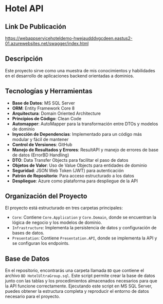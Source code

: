 # Hotel API
## Link De Publicación
https://webappservicehoteldemo-hwejaudddvgcdeen.eastus2-01.azurewebsites.net/swagger/index.html 

## Descripción
Este proyecto sirve como una muestra de mis conocimientos y habilidades en el desarrollo de aplicaciones backend orientadas a dominios.

## Tecnologías y Herramientas
- **Base de Datos**: MS SQL Server
- **ORM**: Entity Framework Core 8
- **Arquitectura**: Domain Oriented Architecture
- **Principios de Código**: Clean Code
- **Automapper**: AutoMapper para la transformación entre DTOs y modelos de dominio
- **Inyección de Dependencias**: Implementado para un código más modular y fácil de mantener
- **Control de Versiones**: GitHub
- **Manejo de Resultados y Errores**: ResultAPI y manejo de errores de base de datos (ErrorBD Handling)
- **DTO**: Data Transfer Objects para facilitar el paso de datos
- **Objetos de Valor**: Uso de Value Objects para entidades de dominio
- **Seguridad**: JSON Web Token (JWT) para autenticación
- **Patrón de Repositorio**: Para acceso estructurado a los datos
- **Despliegue**: Azure como plataforma para despliegue de la API

## Organización del Proyecto
El proyecto está estructurado en tres carpetas principales:

- `Core`: Contiene `Core.Application` y `Core.Domain`, donde se encuentran la lógica de negocio y los modelos de dominio.
- `Infrastructure`: Implementa la persistencia de datos y configuración de bases de datos.
- `Presentation`: Contiene `Presentation.API`, donde se implementa la API y se configuran los endpoints.

## Base de Datos
En el repositorio, encontrarás una carpeta llamada `BD` que contiene el archivo `BD HotelUltraGroup.sql`. Este script permite crear la base de datos junto con las tablas y los procedimientos almacenados necesarios para que la API funcione correctamente. Ejecutando este script en MS SQL Server, puedes obtener la estructura completa y reproducir el entorno de datos necesario para el proyecto.
